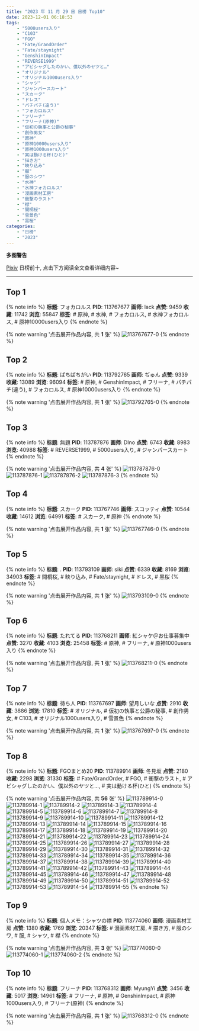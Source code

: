 ```yaml
---
title: "2023 年 11 月 29 日 日榜 Top10"
date: 2023-12-01 06:18:53
tags:
    - "5000users入り"
    - "C103"
    - "FGO"
    - "Fate/GrandOrder"
    - "Fate/staynight"
    - "GenshinImpact"
    - "REVERSE1999"
    - "アビシャグしたのかい、僕以外のヤツと…"
    - "オリジナル"
    - "オリジナル1000users入り"
    - "シャツ"
    - "ジャンパースカート"
    - "スカーク"
    - "ドレス"
    - "パチパチ(違う)"
    - "フォカロルス"
    - "フリーナ"
    - "フリーナ(原神)"
    - "仮初の執事と公爵の秘事"
    - "創作男女"
    - "原神"
    - "原神10000users入り"
    - "原神1000users入り"
    - "実は動ける杯(ひと)"
    - "描き方"
    - "映り込み"
    - "服"
    - "服のシワ"
    - "水神"
    - "水神フォカロルス"
    - "漫画素材工房"
    - "衝撃のラスト"
    - "襟"
    - "間桐桜"
    - "雪景色"
    - "黒桜"
categories:
    - "日榜"
    - "2023"
---
```


<i class="fa fa-triangle-exclamation"></i>**多图警告**<i class="fa fa-triangle-exclamation"></i>

[Pixiv](https://www.pixiv.net/) 日榜前十, 点击下方阅读全文查看详细内容~

<!-- more -->

---

## Top 1

{% note info %}
**标题**: フォカロルス
**PID**: 113767677 **画师**: lack
**点赞**: 9459 **收藏**: 11742 **浏览**: 55847
**标签**: # 原神, # 水神, # フォカロルス, # 水神フォカロルス, # 原神10000users入り
{% endnote %}

{% note warning '点击展开作品内容, 共 **1** 张' %}
![113767677-0](https://i.pixiv.re/img-original/img/2023/11/28/00/00/05/113767677_p0.png)
{% endnote %}

## Top 2

{% note info %}
**标题**: ぱちぱちがい
**PID**: 113792765 **画师**: ぢゅん
**点赞**: 9339 **收藏**: 13089 **浏览**: 96094
**标签**: # 原神, # GenshinImpact, # フリーナ, # パチパチ(違う), # フォカロルス, # 原神10000users入り
{% endnote %}

{% note warning '点击展开作品内容, 共 **1** 张' %}
![113792765-0](https://i.pixiv.re/img-original/img/2023/11/29/00/00/52/113792765_p0.jpg)
{% endnote %}

## Top 3

{% note info %}
**标题**: 無題
**PID**: 113787876 **画师**: DIno
**点赞**: 6743 **收藏**: 8983 **浏览**: 40988
**标签**: # REVERSE1999, # 5000users入り, # ジャンパースカート
{% endnote %}

{% note warning '点击展开作品内容, 共 **4** 张' %}
![113787876-0](https://i.pixiv.re/img-original/img/2023/11/28/21/21/42/113787876_p0.jpg)
![113787876-1](https://i.pixiv.re/img-original/img/2023/11/28/21/21/42/113787876_p1.jpg)
![113787876-2](https://i.pixiv.re/img-original/img/2023/11/28/21/21/42/113787876_p2.jpg)
![113787876-3](https://i.pixiv.re/img-original/img/2023/11/28/21/21/42/113787876_p3.jpg)
{% endnote %}

## Top 4

{% note info %}
**标题**: スカーク
**PID**: 113767746 **画师**: スコッティ
**点赞**: 10544 **收藏**: 14612 **浏览**: 64991
**标签**: # スカーク, # 原神
{% endnote %}

{% note warning '点击展开作品内容, 共 **1** 张' %}
![113767746-0](https://i.pixiv.re/img-original/img/2023/11/28/00/00/27/113767746_p0.jpg)
{% endnote %}

## Top 5

{% note info %}
**标题**: .
**PID**: 113793109 **画师**: siki
**点赞**: 6339 **收藏**: 8169 **浏览**: 34903
**标签**: # 間桐桜, # 映り込み, # Fate/staynight, # ドレス, # 黒桜
{% endnote %}

{% note warning '点击展开作品内容, 共 **1** 张' %}
![113793109-0](https://i.pixiv.re/img-original/img/2023/11/29/00/06/20/113793109_p0.jpg)
{% endnote %}

## Top 6

{% note info %}
**标题**: たれてる
**PID**: 113768211 **画师**: 紅シャケ＠お仕事募集中
**点赞**: 3270 **收藏**: 4103 **浏览**: 25458
**标签**: # 原神, # フリーナ, # 原神1000users入り
{% endnote %}

{% note warning '点击展开作品内容, 共 **1** 张' %}
![113768211-0](https://i.pixiv.re/img-original/img/2023/11/28/00/07/31/113768211_p0.jpg)
{% endnote %}

## Top 7

{% note info %}
**标题**: 待ち人
**PID**: 113767697 **画师**: 望月しいな
**点赞**: 2910 **收藏**: 3886 **浏览**: 17810
**标签**: # オリジナル, # 仮初の執事と公爵の秘事, # 創作男女, # C103, # オリジナル1000users入り, # 雪景色
{% endnote %}

{% note warning '点击展开作品内容, 共 **1** 张' %}
![113767697-0](https://i.pixiv.re/img-original/img/2023/11/28/00/00/10/113767697_p0.jpg)
{% endnote %}

## Top 8

{% note info %}
**标题**: FGOまとめ20
**PID**: 113789914 **画师**: 冬見坂
**点赞**: 2180 **收藏**: 2298 **浏览**: 31330
**标签**: # Fate/GrandOrder, # FGO, # 衝撃のラスト, # アビシャグしたのかい、僕以外のヤツと…, # 実は動ける杯(ひと)
{% endnote %}

{% note warning '点击展开作品内容, 共 **56** 张' %}
![113789914-0](https://i.pixiv.re/img-original/img/2023/11/28/22/28/34/113789914_p0.png)
![113789914-1](https://i.pixiv.re/img-original/img/2023/11/28/22/28/34/113789914_p1.png)
![113789914-2](https://i.pixiv.re/img-original/img/2023/11/28/22/28/34/113789914_p2.png)
![113789914-3](https://i.pixiv.re/img-original/img/2023/11/28/22/28/34/113789914_p3.png)
![113789914-4](https://i.pixiv.re/img-original/img/2023/11/28/22/28/34/113789914_p4.png)
![113789914-5](https://i.pixiv.re/img-original/img/2023/11/28/22/28/34/113789914_p5.png)
![113789914-6](https://i.pixiv.re/img-original/img/2023/11/28/22/28/34/113789914_p6.png)
![113789914-7](https://i.pixiv.re/img-original/img/2023/11/28/22/28/34/113789914_p7.png)
![113789914-8](https://i.pixiv.re/img-original/img/2023/11/28/22/28/34/113789914_p8.png)
![113789914-9](https://i.pixiv.re/img-original/img/2023/11/28/22/28/34/113789914_p9.png)
![113789914-10](https://i.pixiv.re/img-original/img/2023/11/28/22/28/34/113789914_p10.png)
![113789914-11](https://i.pixiv.re/img-original/img/2023/11/28/22/28/34/113789914_p11.png)
![113789914-12](https://i.pixiv.re/img-original/img/2023/11/28/22/28/34/113789914_p12.png)
![113789914-13](https://i.pixiv.re/img-original/img/2023/11/28/22/28/34/113789914_p13.png)
![113789914-14](https://i.pixiv.re/img-original/img/2023/11/28/22/28/34/113789914_p14.png)
![113789914-15](https://i.pixiv.re/img-original/img/2023/11/28/22/28/34/113789914_p15.png)
![113789914-16](https://i.pixiv.re/img-original/img/2023/11/28/22/28/34/113789914_p16.png)
![113789914-17](https://i.pixiv.re/img-original/img/2023/11/28/22/28/34/113789914_p17.png)
![113789914-18](https://i.pixiv.re/img-original/img/2023/11/28/22/28/34/113789914_p18.png)
![113789914-19](https://i.pixiv.re/img-original/img/2023/11/28/22/28/34/113789914_p19.png)
![113789914-20](https://i.pixiv.re/img-original/img/2023/11/28/22/28/34/113789914_p20.png)
![113789914-21](https://i.pixiv.re/img-original/img/2023/11/28/22/28/34/113789914_p21.png)
![113789914-22](https://i.pixiv.re/img-original/img/2023/11/28/22/28/34/113789914_p22.png)
![113789914-23](https://i.pixiv.re/img-original/img/2023/11/28/22/28/34/113789914_p23.png)
![113789914-24](https://i.pixiv.re/img-original/img/2023/11/28/22/28/34/113789914_p24.png)
![113789914-25](https://i.pixiv.re/img-original/img/2023/11/28/22/28/34/113789914_p25.png)
![113789914-26](https://i.pixiv.re/img-original/img/2023/11/28/22/28/34/113789914_p26.png)
![113789914-27](https://i.pixiv.re/img-original/img/2023/11/28/22/28/34/113789914_p27.png)
![113789914-28](https://i.pixiv.re/img-original/img/2023/11/28/22/28/34/113789914_p28.png)
![113789914-29](https://i.pixiv.re/img-original/img/2023/11/28/22/28/34/113789914_p29.png)
![113789914-30](https://i.pixiv.re/img-original/img/2023/11/28/22/28/34/113789914_p30.png)
![113789914-31](https://i.pixiv.re/img-original/img/2023/11/28/22/28/34/113789914_p31.png)
![113789914-32](https://i.pixiv.re/img-original/img/2023/11/28/22/28/34/113789914_p32.png)
![113789914-33](https://i.pixiv.re/img-original/img/2023/11/28/22/28/34/113789914_p33.png)
![113789914-34](https://i.pixiv.re/img-original/img/2023/11/28/22/28/34/113789914_p34.png)
![113789914-35](https://i.pixiv.re/img-original/img/2023/11/28/22/28/34/113789914_p35.png)
![113789914-36](https://i.pixiv.re/img-original/img/2023/11/28/22/28/34/113789914_p36.png)
![113789914-37](https://i.pixiv.re/img-original/img/2023/11/28/22/28/34/113789914_p37.png)
![113789914-38](https://i.pixiv.re/img-original/img/2023/11/28/22/28/34/113789914_p38.png)
![113789914-39](https://i.pixiv.re/img-original/img/2023/11/28/22/28/34/113789914_p39.png)
![113789914-40](https://i.pixiv.re/img-original/img/2023/11/28/22/28/34/113789914_p40.png)
![113789914-41](https://i.pixiv.re/img-original/img/2023/11/28/22/28/34/113789914_p41.png)
![113789914-42](https://i.pixiv.re/img-original/img/2023/11/28/22/28/34/113789914_p42.png)
![113789914-43](https://i.pixiv.re/img-original/img/2023/11/28/22/28/34/113789914_p43.png)
![113789914-44](https://i.pixiv.re/img-original/img/2023/11/28/22/28/34/113789914_p44.png)
![113789914-45](https://i.pixiv.re/img-original/img/2023/11/28/22/28/34/113789914_p45.png)
![113789914-46](https://i.pixiv.re/img-original/img/2023/11/28/22/28/34/113789914_p46.png)
![113789914-47](https://i.pixiv.re/img-original/img/2023/11/28/22/28/34/113789914_p47.png)
![113789914-48](https://i.pixiv.re/img-original/img/2023/11/28/22/28/34/113789914_p48.png)
![113789914-49](https://i.pixiv.re/img-original/img/2023/11/28/22/28/34/113789914_p49.png)
![113789914-50](https://i.pixiv.re/img-original/img/2023/11/28/22/28/34/113789914_p50.png)
![113789914-51](https://i.pixiv.re/img-original/img/2023/11/28/22/28/34/113789914_p51.png)
![113789914-52](https://i.pixiv.re/img-original/img/2023/11/28/22/28/34/113789914_p52.png)
![113789914-53](https://i.pixiv.re/img-original/img/2023/11/28/22/28/34/113789914_p53.png)
![113789914-54](https://i.pixiv.re/img-original/img/2023/11/28/22/28/34/113789914_p54.png)
![113789914-55](https://i.pixiv.re/img-original/img/2023/11/28/22/28/34/113789914_p55.png)
{% endnote %}

## Top 9

{% note info %}
**标题**: 個人メモ：シャツの襟
**PID**: 113774060 **画师**: 漫画素材工房
**点赞**: 1380 **收藏**: 1769 **浏览**: 20347
**标签**: # 漫画素材工房, # 描き方, # 服のシワ, # 服, # シャツ, # 襟
{% endnote %}

{% note warning '点击展开作品内容, 共 **3** 张' %}
![113774060-0](https://i.pixiv.re/img-original/img/2023/11/28/07/00/04/113774060_p0.jpg)
![113774060-1](https://i.pixiv.re/img-original/img/2023/11/28/07/00/04/113774060_p1.jpg)
![113774060-2](https://i.pixiv.re/img-original/img/2023/11/28/07/00/04/113774060_p2.jpg)
{% endnote %}

## Top 10

{% note info %}
**标题**: フリーナ
**PID**: 113768312 **画师**: MyungYi
**点赞**: 3456 **收藏**: 5017 **浏览**: 14961
**标签**: # フリーナ, # 原神, # GenshinImpact, # 原神1000users入り, # フリーナ(原神)
{% endnote %}

{% note warning '点击展开作品内容, 共 **1** 张' %}
![113768312-0](https://i.pixiv.re/img-original/img/2023/11/28/00/10/15/113768312_p0.jpg)
{% endnote %}

